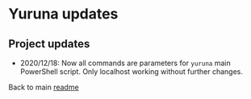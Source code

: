 # Yuruna updates

## Project updates

- 2020/12/18: Now all commands are parameters for `yuruna` main PowerShell script. Only localhost working without further changes.

Back to main [readme](../README.md)
